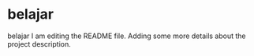 # belajar
belajar
I am editing the README file. Adding some more details about the project description.

